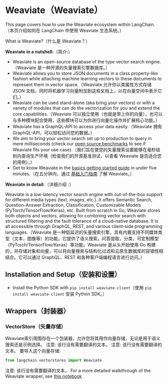 # Weaviate（Weaviate）

This page covers how to use the Weaviate ecosystem within LangChain.（本页介绍如何在 LangChain 中使用 Weaviate 生态系统。）

What is Weaviate?（什么是 Weaviate？）

**Weaviate in a nutshell:**（简介:）
- Weaviate is an open-source ​database of the type ​vector search engine.（Weaviate 是一种开源的矢量搜索引擎数据库。）
- Weaviate allows you to store JSON documents in a class property-like fashion while attaching machine learning vectors to these documents to represent them in vector space.（Weaviate 允许你以类属性方式存储 JSON 文档，同时将机器学习向量附加到这些文档上，以在向量空间中表示它们。）
- Weaviate can be used stand-alone (aka bring your vectors) or with a variety of modules that can do the vectorization for you and extend the core capabilities.（Weaviate 可以独立使用（也就是带上你的向量），也可以与多种模块配合使用，这些模块可以为你进行向量化操作并扩展核心功能。）
- Weaviate has a GraphQL-API to access your data easily.（Weaviate 拥有 GraphQL-API，可以轻松访问您的数据。）
- We aim to bring your vector search set up to production to query in mere milliseconds (check our [open source benchmarks](https://weaviate.io/developers/weaviate/current/benchmarks/) to see if Weaviate fits your use case).（我们旨在使您的矢量搜索设置能够在毫秒级别内查询生产环境（检查我们的开源基准测试，以查看 Weaviate 是否适合您的用例）。）
- Get to know Weaviate in the [basics getting started guide](https://weaviate.io/developers/weaviate/current/core-knowledge/basics.html) in under five minutes.（在五分钟内，通过 [基础入门指南](https://weaviate.io/developers/weaviate/current/core-knowledge/basics.html) 了解 Weaviate。）

**Weaviate in detail:**（详细介绍 :）

Weaviate is a low-latency vector search engine with out-of-the-box support for different media types (text, images, etc.). It offers Semantic Search, Question-Answer Extraction, Classification, Customizable Models (PyTorch/TensorFlow/Keras), etc. Built from scratch in Go, Weaviate stores both objects and vectors, allowing for combining vector search with structured filtering and the fault tolerance of a cloud-native database. It is all accessible through GraphQL, REST, and various client-side programming languages.（Weaviate 是一种低延迟的矢量搜索引擎，具有内置支持不同媒体类型（文本，图像等）的功能。它提供了语义搜索，问答提取，分类，可定制模型（PyTorch/TensorFlow/Keras）等功能。Weaviate 是从头开始使用 Go 构建的，并存储对象和向量，可以将向量搜索与结构化过滤和云原生数据库的容错性相结合。它可以通过 GraphQL、REST 和各种客户端编程语言进行访问。）

## Installation and Setup（安装和设置）
- Install the Python SDK with `pip install weaviate-client`（使用 `pip install weaviate-client` 安装 Python SDK。）
## Wrappers（封装器）

### VectorStore（矢量存储）


Weaviate索引周围存在一个包装器，允许您将其用作向量存储，无论是用于语义搜索还是示例选择。
注意: 该行没有需要翻译的文本。
注意: 该行没有需要翻译的文本。
要导入这个向量存储: 
```python
from langchain.vectorstores import Weaviate

```

注意: 该行没有需要翻译的文本。
For a more detailed walkthrough of the Weaviate wrapper, see [this notebook](../modules/indexes/vectorstores/examples/weaviate.ipynb)

